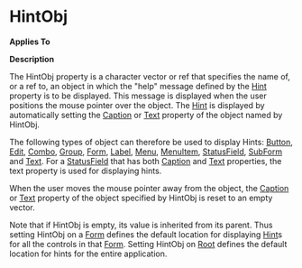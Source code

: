 




<h1 class="heading"><span class="name">HintObj</span></h1>

**Applies To**


**Description**


The HintObj property is a character vector or ref that specifies the name of, or a ref to, an object in which the "help" message defined by the [Hint](Hint.htm) property is to be displayed. This message is displayed when the user positions the mouse pointer over the object. The [Hint](Hint.htm) is displayed by automatically setting the [Caption](Caption.htm) or [Text](Text.htm) property of the object named by HintObj.


The following types of object can therefore be used to display Hints: [Button](./button.md), [Edit](./edit.md), [Combo](./combo.md), [Group](./group.md), [Form](./form.md), [Label](./label.md), [Menu](./menu.md), [MenuItem](./menuitem.md), [StatusField](./statusfield.md), [SubForm](./subform.md) and [Text](./text.md). For a [StatusField](./statusfield.md) that has both [Caption](Caption.htm) and [Text](Text.htm) properties, the text property is used for displaying hints.


When the user moves the mouse pointer away from the object, the [Caption](Caption.htm) or [Text](Text.htm) property of the object specified by HintObj is reset to an empty vector.


Note that if HintObj is empty, its value is inherited from its parent. Thus setting HintObj on a [Form](./form.md) defines the default location for displaying [Hint](Hint.htm)s for all the controls in that [Form](./form.md). Setting HintObj on [Root](./root.md) defines the default location for hints for the entire application.



